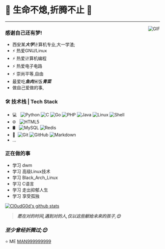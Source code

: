 # 👋 生命不熄,折腾不止 👋
---
<img align="right" alt="GIF" src="https://tp1.tupiankucdn.com/ws/large/006uRUASly1fxewze0tvqg309105kkc9.gif" />

### 感谢自己还有梦!

- 西安某***大学***计算机专业,大一学渣;
- ⚡ 热爱GNU/Linux
- ⚡ 热爱计算机编程 
- ⚡ 热爱电子电路 
- ⚡ 崇尚平等,自由
- 最爱吃***鱼肉***米饭***青菜***
- 做自己爱做的事,


### 🛠 技术栈 | Tech Stack

- 💻 &#160; ![Python](https://img.shields.io/badge/python-3-blue)
![C](https://img.shields.io/badge/C-%E8%AF%AD%E8%A8%80-red)
![Go](https://img.shields.io/badge/Go-Lang-green)
![PHP](https://img.shields.io/badge/PHP-5-brightgreen)
![Java](https://img.shields.io/badge/-Java-333333?style=flat&logo=Java&logoColor=007396)
![Linux](https://img.shields.io/badge/-Linux-333333?style=flat&logo=Linux&logoColor=FCC624)
![Shell](https://img.shields.io/badge/Bash-Shell-lightgrey)
- 🌐 &#160; ![HTML5](https://img.shields.io/badge/-HTML5-333333?style=flat&logo=HTML5)
- 🛢 &#160; ![MySQL](https://img.shields.io/badge/-MySQL-333333?style=flat&logo=mysql)
![Redis](https://img.shields.io/badge/Redis-3-red)
- 🔧 &#160;![Git](https://img.shields.io/badge/-Git-333333?style=flat&logo=git)
![GitHub](https://img.shields.io/badge/-GitHub-333333?style=flat&logo=github)
![Markdown](https://img.shields.io/badge/-Markdown-333333?style=flat&logo=markdown)
- ...

### 正在做的事
- 学习 dwm
- 学习 高级Linux技术
- 学习 Black_Arch_Linux
- 学习 C语言
- 学习 走出抑郁人生
- 学习 享受孤独

[![Cl0udG0d's github stats](https://github-readme-stats.vercel.app/api?username=MAN999999999&show_icons=true&theme=gruvbox)](https://github.com/anuraghazra/github-readme-stats)

> ***愿在对的时间,遇到对的人,仅以这些献给未来的孩子,😊***
### ***至少曾经折腾过;😊***

⭐️ ME [MAN999999999](https://github.com/MAN999999999)
